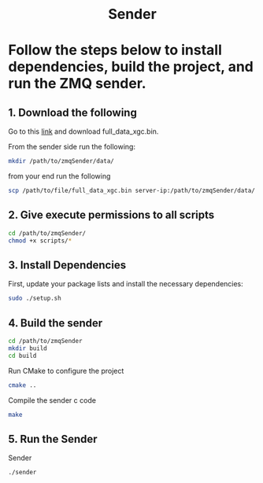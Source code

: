 <!-- PROJECT LOGO -->
<br />
<p align="center">
  <h1 align="center">Sender</h3>
</p>

# Follow the steps below to install dependencies, build the project, and run the ZMQ sender.

## 1. Download the following
Go to this [link](https://drive.google.com/drive/folders/1EkHXA-k_TWk6JEP-0-5hSmtBPsAUsPXu?usp=share_link) and download full_data_xgc.bin.

From the sender side run the following:
```sh
mkdir /path/to/zmqSender/data/
```
from your end run the following
```sh
scp /path/to/file/full_data_xgc.bin server-ip:/path/to/zmqSender/data/
```

## 2. Give execute permissions to all scripts
```sh
cd /path/to/zmqSender/
chmod +x scripts/*
```

## 3. Install Dependencies

First, update your package lists and install the necessary dependencies:

```sh
sudo ./setup.sh
```

## 4. Build the sender
```sh
cd /path/to/zmqSender
mkdir build
cd build
```
Run CMake to configure the project
```sh
cmake ..
```
Compile the sender c code
```sh
make
```

## 5. Run the Sender

Sender
```sh
./sender
```
